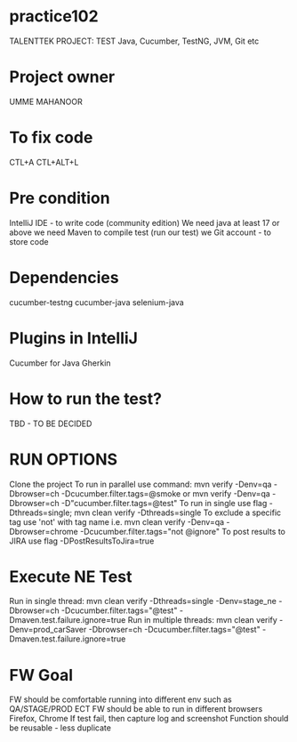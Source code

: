# practice102
TALENTTEK PROJECT: TEST 
Java, Cucumber, TestNG, JVM, Git etc

# Project owner
UMME MAHANOOR 

# To fix code
CTL+A
CTL+ALT+L

# Pre condition
IntelliJ IDE - to write code (community edition)
We need java at least 17 or above
we need Maven to compile test (run our test)
we Git account - to store code

# Dependencies
cucumber-testng
cucumber-java
selenium-java

# Plugins in IntelliJ
Cucumber for Java
Gherkin

# How to run the test?
TBD - TO BE DECIDED

# RUN OPTIONS
Clone the project
To run in parallel use command: mvn verify -Denv=qa -Dbrowser=ch -Dcucumber.filter.tags=@smoke  or mvn verify -Denv=qa -Dbrowser=ch -D"cucumber.filter.tags=@test"
To run in single use flag -Dthreads=single; mvn clean verify -Dthreads=single
To exclude a specific tag use 'not' with tag name i.e. mvn clean verify -Denv=qa -Dbrowser=chrome -Dcucumber.filter.tags="not @ignore"
To post results to JIRA use flag -DPostResultsToJira=true

# Execute NE Test
Run in single thread:
mvn clean verify -Dthreads=single -Denv=stage_ne -Dbrowser=ch -Dcucumber.filter.tags="@test" -Dmaven.test.failure.ignore=true
Run in multiple threads:
mvn clean verify -Denv=prod_carSaver -Dbrowser=ch -Dcucumber.filter.tags="@test" -Dmaven.test.failure.ignore=true

# FW Goal
FW should be comfortable running into different env such as QA/STAGE/PROD ECT
FW should be able to run in different browsers Firefox, Chrome
If test fail, then capture log and screenshot
Function should be reusable - less duplicate
